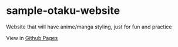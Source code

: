# sample-otaku-website
Website that will have anime/manga styling, just for fun and practice

View in [Github Pages](https://andydingus.github.io/sample-otaku-website/)

